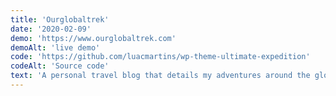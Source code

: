 ```yaml
---
title: 'Ourglobaltrek'
date: '2020-02-09'
demo: 'https://www.ourglobaltrek.com'
demoAlt: 'live demo'
code: 'https://github.com/luacmartins/wp-theme-ultimate-expedition'
codeAlt: 'Source code'
text: 'A personal travel blog that details my adventures around the globe. It was originally launched with a custom wordpress theme and I later revamped the old theme. The front end is rendered with React and Sass and data is fetched using the Wordpress Rest API. This was my first React project.'
---
```


